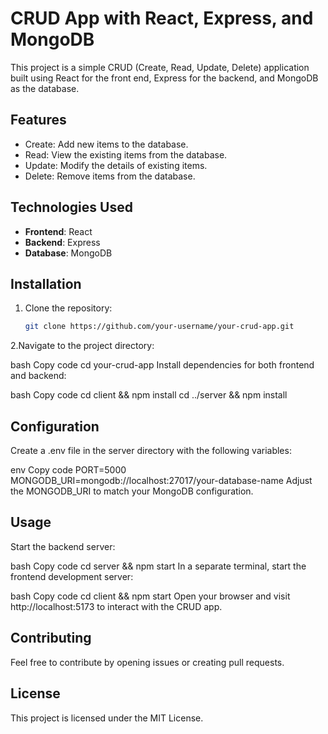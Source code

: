 # CRUD App with React, Express, and MongoDB

This project is a simple CRUD (Create, Read, Update, Delete) application built using React for the front end, Express for the backend, and MongoDB as the database.

## Features

- Create: Add new items to the database.
- Read: View the existing items from the database.
- Update: Modify the details of existing items.
- Delete: Remove items from the database.

## Technologies Used

- **Frontend**: React
- **Backend**: Express
- **Database**: MongoDB

## Installation

1. Clone the repository:
   ```bash
   git clone https://github.com/your-username/your-crud-app.git
2.Navigate to the project directory:

bash
Copy code
cd your-crud-app
Install dependencies for both frontend and backend:

bash
Copy code
cd client && npm install
cd ../server && npm install

## Configuration
Create a .env file in the server directory with the following variables:

env
Copy code
PORT=5000
MONGODB_URI=mongodb://localhost:27017/your-database-name
Adjust the MONGODB_URI to match your MongoDB configuration.

## Usage
Start the backend server:

bash
Copy code
cd server && npm start
In a separate terminal, start the frontend development server:

bash
Copy code
cd client && npm start
Open your browser and visit http://localhost:5173 to interact with the CRUD app.

## Contributing
Feel free to contribute by opening issues or creating pull requests.

## License
This project is licensed under the MIT License.


